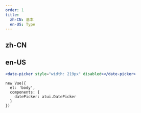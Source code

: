```yaml
---
order: 1
title:
  zh-CN: 基本
  en-US: Type
---
```


## zh-CN



## en-US


````jsx
<date-picker style="width: 219px" disabled></date-picker>
````

````vue-script
new Vue({
  el: 'body',
  components: {
    datePicker: atui.DatePicker
  }
})
````
